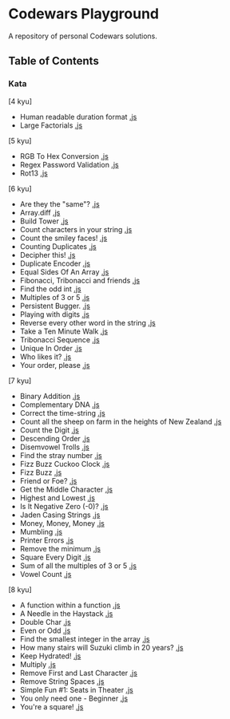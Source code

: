 # Codewars Playground

A repository of personal Codewars solutions.

## Table of Contents

### Kata

[4 kyu]

- Human readable duration format [.js]()
- Large Factorials [.js]()

[5 kyu]

- RGB To Hex Conversion [.js]()
- Regex Password Validation [.js]()
- Rot13 [.js]()

[6 kyu]

- Are they the "same"? [.js]()
- Array.diff [.js]()
- Build Tower [.js]()
- Count characters in your string [.js]()
- Count the smiley faces! [.js]()
- Counting Duplicates [.js]()
- Decipher this! [.js]()
- Duplicate Encoder [.js]()
- Equal Sides Of An Array [.js]()
- Fibonacci, Tribonacci and friends [.js]()
- Find the odd int [.js]()
- Multiples of 3 or 5 [.js]()
- Persistent Bugger. [.js]()
- Playing with digits [.js]()
- Reverse every other word in the string [.js]()
- Take a Ten Minute Walk [.js]()
- Tribonacci Sequence [.js]()
- Unique In Order [.js]()
- Who likes it? [.js]()
- Your order, please [.js]()

[7 kyu]

- Binary Addition [.js]()
- Complementary DNA [.js]()
- Correct the time-string [.js]()
- Count all the sheep on farm in the heights of New Zealand [.js]()
- Count the Digit [.js]()
- Descending Order [.js]()
- Disemvowel Trolls [.js]()
- Find the stray number [.js]()
- Fizz Buzz Cuckoo Clock [.js]()
- Fizz Buzz [.js]()
- Friend or Foe? [.js]()
- Get the Middle Character [.js]()
- Highest and Lowest [.js]()
- Is It Negative Zero (-0)? [.js]()
- Jaden Casing Strings [.js]()
- Money, Money, Money [.js]()
- Mumbling [.js]()
- Printer Errors [.js]()
- Remove the minimum [.js]()
- Square Every Digit [.js]()
- Sum of all the multiples of 3 or 5 [.js]()
- Vowel Count [.js]()

[8 kyu]

- A function within a function [.js]()
- A Needle in the Haystack [.js]()
- Double Char [.js]()
- Even or Odd [.js]()
- Find the smallest integer in the array [.js]()
- How many stairs will Suzuki climb in 20 years? [.js]()
- Keep Hydrated! [.js]()
- Multiply [.js]()
- Remove First and Last Character [.js]()
- Remove String Spaces [.js]()
- Simple Fun #1: Seats in Theater [.js]()
- You only need one - Beginner [.js]()
- You're a square! [.js]()
